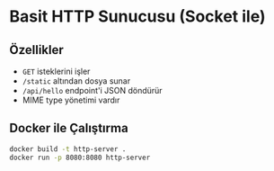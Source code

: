 # Basit HTTP Sunucusu (Socket ile)

## Özellikler
- `GET` isteklerini işler
- `/static` altından dosya sunar
- `/api/hello` endpoint'i JSON döndürür
- MIME type yönetimi vardır

## Docker ile Çalıştırma
```bash
docker build -t http-server .
docker run -p 8080:8080 http-server
